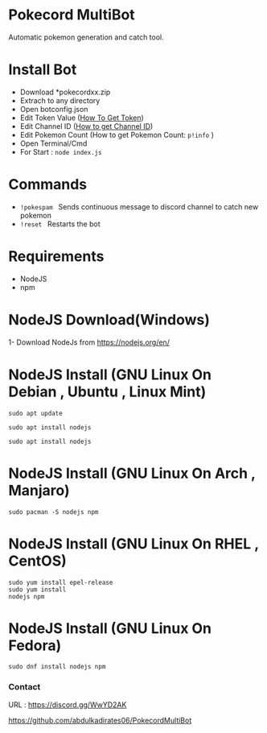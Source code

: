 # Pokecord MultiBot

Automatic pokemon generation and catch tool.



# Install Bot

* Download *pokecordxx.zip 
* Extrach to any directory
* Open botconfig.json
* Edit Token Value (<a href="https://i.hizliresim.com/Lv0mqJ.png">How To Get Token</a>)
* Edit Channel ID  (<a href="https://www.youtube.com/watch?v=6dqYctHmazc">How to get Channel ID</a>)
* Edit Pokemon Count (How to get Pokemon Count: <code>p!info</code> )
* Open Terminal/Cmd 
* For Start :  <code>node index.js</code>

# Commands

* <code>!pokespam </code> Sends continuous message to discord channel to catch new pokemon
* <code>!reset </code> Restarts the bot

# Requirements

* NodeJS
* npm

# NodeJS Download(Windows)

 1- Download NodeJs from https://nodejs.org/en/
 
 # NodeJS Install (GNU Linux On Debian , Ubuntu , Linux Mint)
 <code>sudo apt update</code>
 
 <code>sudo apt install nodejs</code><br>
 
 <code>sudo apt install nodejs</code>
 
  # NodeJS Install (GNU Linux On Arch , Manjaro)
  
  <code>sudo pacman -S nodejs npm</code>

  # NodeJS Install (GNU Linux On  RHEL , CentOS)
  
  <code>sudo yum install epel-release</code><br>
  <code>sudo yum install nodejs npm </code>
  
  # NodeJS Install (GNU Linux On Fedora)
  
  <code>sudo dnf install nodejs npm</code>
  
  

### Contact 

URL : https://discord.gg/WwYD2AK

https://github.com/abdulkadirates06/PokecordMultiBot

